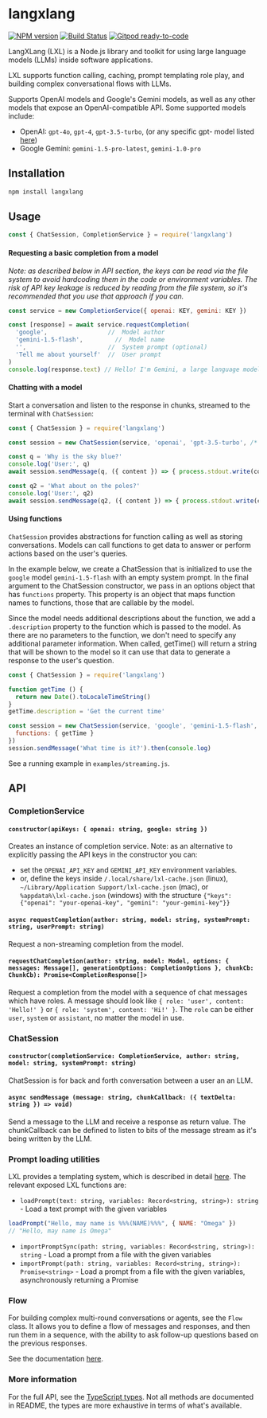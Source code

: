 # langxlang
[![NPM version](https://img.shields.io/npm/v/langxlang.svg)](http://npmjs.com/package/langxlang)
[![Build Status](https://github.com/extremeheat/LXL/actions/workflows/ci.yml/badge.svg)](https://github.com/extremeheat/LXL/actions/workflows/)
[![Gitpod ready-to-code](https://img.shields.io/badge/Gitpod-ready--to--code-blue?logo=gitpod)](https://gitpod.io/#https://github.com/extremeheat/LXL)

LangXLang (LXL) is a Node.js library and toolkit for using large language models (LLMs) inside software applications.

LXL supports function calling, caching, prompt templating role play, and building complex conversational flows with LLMs.

Supports OpenAI models and Google's Gemini models, as well as any other models that expose an OpenAI-compatible API. Some supported models include:
* OpenAI: `gpt-4o`, `gpt-4`, `gpt-3.5-turbo`,  (or any specific gpt- model listed [here](https://platform.openai.com/docs/models/))
* Google Gemini: `gemini-1.5-pro-latest`, `gemini-1.0-pro` 
<!-- * Google Legacy PaLM2: `text-bison-001`, `text-bison-002`, `palm-2` -->

## Installation
```coffee
npm install langxlang
```

## Usage

```js
const { ChatSession, CompletionService } = require('langxlang')
```

#### Requesting a basic completion from a model

*Note: as described below in API section, the keys can be read via the file system to avoid hardcoding them in the code or environment variables. The risk of API key leakage is reduced by reading from the file system, so it's recommended that you use that approach if you can.*

```js
const service = new CompletionService({ openai: KEY, gemini: KEY })

const [response] = await service.requestCompletion(
  'google',                 //  Model author
  'gemini-1.5-flash',         //  Model name
  '',                       //  System prompt (optional)
  'Tell me about yourself'  //  User prompt
)
console.log(response.text) // Hello! I'm Gemini, a large language model created by Google AI...
```

#### Chatting with a model

Start a conversation and listen to the response in chunks, streamed to the terminal with `ChatSession`:

```js
const { ChatSession } = require('langxlang')

const session = new ChatSession(service, 'openai', 'gpt-3.5-turbo', /* empty system prompt */ '')

const q = 'Why is the sky blue?'
console.log('User:', q)
await session.sendMessage(q, ({ content }) => { process.stdout.write(content) })

const q2 = 'What about on the poles?'
console.log('User:', q2)
await session.sendMessage(q2, ({ content }) => { process.stdout.write(content) })
```

#### Using functions

`ChatSession` provides abstractions for function calling as well as storing conversations. Models can call functions to get data to answer or 
perform actions based on the user's queries.

In the example below, we create a ChatSession that is initialized to use the `google` model `gemini-1.5-flash` with an empty system prompt.
In the final argument to the ChatSession constructor, we pass in an options object that has  `functions` property. This property is an object that maps function names to functions, those that are callable by the model.

Since the model needs additional descriptions about the function, we add a `.description` property to the function which is passed to the model.
As there are no parameters to the function, we don't need to specify any additional parameter information. When called, getTime() will return
a string that will be shown to the model so it can use that data to generate a response to the user's question.

```js
const { ChatSession } = require('langxlang')

function getTime () {
  return new Date().toLocaleTimeString()
}
getTime.description = 'Get the current time'

const session = new ChatSession(service, 'google', 'gemini-1.5-flash', /* empty system prompt */ '', {
  functions: { getTime }
})
session.sendMessage('What time is it?').then(console.log)
```

See a running example in `examples/streaming.js`.

## API

### CompletionService

#### `constructor(apiKeys: { openai: string, google: string })`

Creates an instance of completion service.
Note: as an alternative to explicitly passing the API keys in the constructor you can: 
* set the `OPENAI_API_KEY` and `GEMINI_API_KEY` environment variables.
* or, define the keys inside `/.local/share/lxl-cache.json` (linux), `~/Library/Application Support/lxl-cache.json` (mac), or `%appdata%\lxl-cache.json` (windows) with the structure
`{"keys": {"openai": "your-openai-key", "gemini": "your-gemini-key"}}`

#### `async requestCompletion(author: string, model: string, systemPrompt: string, userPrompt: string)`

Request a non-streaming completion from the model.

#### `requestChatCompletion(author: string, model: Model, options: { messages: Message[], generationOptions: CompletionOptions }, chunkCb: ChunkCb): Promise<CompletionResponse[]>`

Request a completion from the model with a sequence of chat messages which have roles. A message should look like
`{ role: 'user', content: 'Hello!' }` or `{ role: 'system', content: 'Hi!' }`. The `role` can be either `user`, `system` or `assistant`, no
matter the model in use.

### ChatSession

#### `constructor(completionService: CompletionService, author: string, model: string, systemPrompt: string)`

ChatSession is for back and forth conversation between a user an an LLM.

#### `async sendMessage (message: string, chunkCallback: ({ textDelta: string }) => void)`

Send a message to the LLM and receive a response as return value. The chunkCallback
can be defined to listen to bits of the message stream as it's being written by the LLM.


### Prompt loading utilities
LXL provides a templating system, which is described in detail [here](./docs/MarkdownProcessing.md).
The relevant exposed LXL functions are:
* `loadPrompt(text: string, variables: Record<string, string>): string` - Load a text prompt with the given variables
```js
loadPrompt("Hello, may name is %%%(NAME)%%%", { NAME: "Omega" })
// "Hello, may name is Omega"
```
* `importPromptSync(path: string, variables: Record<string, string>): string` - Load a prompt from a file with the given variables
* `importPrompt(path: string, variables: Record<string, string>): Promise<string>` - Load a prompt from a file with the given variables, asynchronously returning a Promise

### Flow

For building complex multi-round conversations or agents, see the `Flow` class. It allows you to define a flow of messages
and responses, and then run them in a sequence, with the ability to ask follow-up questions based on the previous responses.

See the documentation [here](./docs/flow.md).

### More information

For the full API, see the [TypeScript types](./src/index.d.ts). Not all methods are documented in README, the types are
more exhaustive in terms of what's available.
